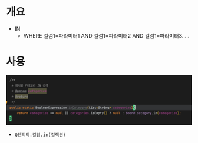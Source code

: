# 개요

- IN
    - WHERE 컬럼1=파라미터1 AND 컬럼1=파라미터2 AND 컬럼1=파라미터3.....

# 사용

![img.png](img.png)

- `Q엔티티.컬럼.in(컬렉션)`